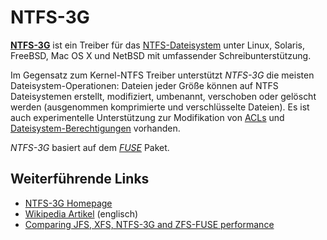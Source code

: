 NTFS-3G
=======

**[NTFS-3G](http://www.ntfs-3g.com/)** ist ein
Treiber für das
[NTFS-Dateisystem](http://de.wikipedia.org/wiki/Dateisystem)
unter Linux, Solaris, FreeBSD, Mac OS X und NetBSD mit umfassender
Schreibunterstützung.

Im Gegensatz zum Kernel-NTFS Treiber unterstützt *NTFS-3G* die meisten
Dateisystem-Operationen: Dateien jeder Größe können auf NTFS
Dateisystemen erstellt, modifiziert, umbenannt, verschoben oder gelöscht
werden (ausgenommen komprimierte und verschlüsselte Dateien). Es ist
auch experimentelle Unterstützung zur Modifikation von
[ACLs](http://de.wikipedia.org/wiki/Access_Control_List)
und
[Dateisystem-Berechtigungen](http://de.wikipedia.org/wiki/Dateiberechtigung)
vorhanden.

*NTFS-3G* basiert auf dem *[FUSE](../fuse/README.md)* Paket.

Weiterführende Links
--------------------

-   [NTFS-3G Homepage](http://www.ntfs-3g.com/)
-   [Wikipedia
    Artikel](http://en.wikipedia.org/wiki/NTFS3G) (englisch)
-   [Comparing JFS, XFS, NTFS-3G and ZFS-FUSE
    performance](http://www.csamuel.org/2007/04/25/comparing-ntfs-3g-to-zfs-fuse-for-fuse-performance/)

